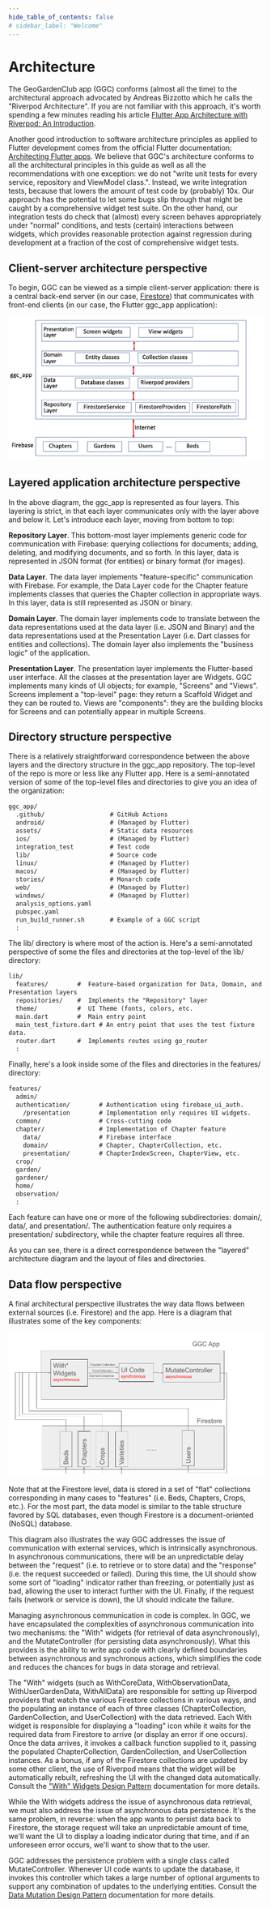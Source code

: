 ```yaml
---
hide_table_of_contents: false
# sidebar_label: "Welcome"
---
```


# Architecture

The GeoGardenClub app (GGC) conforms (almost all the time) to the architectural approach advocated by Andreas Bizzotto which he calls the "Riverpod Architecture".  If you are not familiar with this approach, it's worth spending a few minutes reading his article [Flutter App Architecture with Riverpod: An Introduction](https://codewithandrea.com/articles/flutter-app-architecture-riverpod-introduction/).

Another good introduction to software architecture principles as applied to Flutter development comes from the official Flutter documentation: [Architecting Flutter apps](https://docs.flutter.dev/app-architecture).  We believe that GGC's architecture conforms to all the architectural principles in this guide as well as all the recommendations with one exception: we do not "write unit tests for every service, repository and ViewModel class.". Instead, we write integration tests, because that  lowers the amount of test code by (probably) 10x. Our approach has the potential to let some bugs slip through that might be caught by a comprehensive widget test suite. On the other hand, our integration tests do check that (almost) every screen behaves appropriately under "normal" conditions, and tests (certain) interactions between widgets, which provides reasonable protection against regression during development at a fraction of the cost of comprehensive widget tests.

## Client-server architecture perspective

To begin, GGC can be viewed as a simple client-server application: there is a central back-end server (in our case, [Firestore](https://firebase.google.com/docs/firestore)) that communicates with front-end clients (in our case, the Flutter ggc_app application):

<img src="/img/develop/release-1.0/ggc-architecture.png"/>

## Layered application architecture perspective

In the above diagram, the ggc_app is represented as four layers. This layering is strict, in that each layer communicates only with the layer above and below it. Let's introduce each layer, moving from bottom to top:

**Repository Layer**. This bottom-most layer implements generic code for communication with Firebase: querying collections for documents; adding, deleting, and modifying documents, and so forth. In this layer, data is represented in JSON format (for entities) or binary format (for images).  

**Data Layer**.  The data layer implements "feature-specific" communication with Firebase. For example, the Data Layer code for the Chapter feature implements classes that queries the Chapter collection in appropriate ways. In this layer, data is still represented as JSON or binary.

**Domain Layer**. The domain layer implements code to translate between the data representations used at the data layer (i.e. JSON and Binary) and the data representations used at the Presentation Layer (i.e. Dart classes for entities and collections). The domain layer also implements the "business logic" of the application.

**Presentation Layer**. The presentation layer implements the Flutter-based user interface.  All the classes at the presentation layer are Widgets. GGC implements many kinds of UI objects; for example, "Screens" and "Views".  Screens implement a "top-level" page: they return a Scaffold Widget and they can be routed to.  Views are "components": they are the building blocks for Screens and can potentially appear in multiple Screens.

## Directory structure perspective

There is a relatively straightforward correspondence between the above layers and the directory structure in the ggc_app repository. The top-level of the repo is more or less like any Flutter app.  Here is a semi-annotated version of some of the top-level files and directories to give you an idea of the organization:

```
ggc_app/
  .github/                  # GitHub Actions
  android/                  # (Managed by Flutter)
  assets/                   # Static data resources
  ios/                      # (Managed by Flutter)
  integration_test          # Test code 
  lib/                      # Source code 
  linux/                    # (Managed by Flutter)
  macos/                    # (Managed by Flutter)
  stories/                  # Monarch code
  web/                      # (Managed by Flutter)
  windows/                  # (Managed by Flutter)
  analysis_options.yaml
  pubspec.yaml
  run_build_runner.sh       # Example of a GGC script     
  :      
```

The lib/ directory is where most of the action is. Here's a semi-annotated perspective of some the files and directories at the top-level of the lib/ directory:

```
lib/
  features/        #  Feature-based organization for Data, Domain, and Presentation layers
  repositories/    #  Implements the "Repository" layer
  theme/           #  UI Theme (fonts, colors, etc.
  main.dart        #  Main entry point
  main_test_fixture.dart # An entry point that uses the test fixture data.
  router.dart      #  Implements routes using go_router 
  :
```

Finally, here's a look inside some of the files and directories in the features/ directory:

```
features/
  admin/
  authentication/        # Authentication using firebase_ui_auth.
    /presentation        # Implementation only requires UI widgets.
  common/                # Cross-cutting code
  chapter/               # Implementation of Chapter feature
    data/                # Firebase interface
    domain/              # Chapter, ChapterCollection, etc.
    presentation/        # ChapterIndexScreen, ChapterView, etc.    
  crop/
  garden/
  gardener/
  home/
  observation/
  :
```

Each feature can have one or more of the following subdirectories: domain/, data/, and presentation/.  The authentication feature only requires a presentation/ subdirectory, while the chapter feature requires all three.

As you can see, there is a direct correspondence between the "layered" architecture diagram and the layout of files and directories. 

## Data flow perspective

A final architectural perspective illustrates the way data flows between external sources (i.e. Firestore) and the app. Here is a diagram that illustrates some of the key components:

<img src="/img/develop/release-1.0/ggc-dataflow-diagram.png"/>

Note that at the Firestore level, data is stored in a set of "flat" collections corresponding in many cases to "features" (i.e. Beds, Chapters, Crops, etc.). For the most part, the data model is similar to the table structure favored by SQL databases, even though Firestore is a document-oriented (NoSQL) database. 

This diagram also illustrates the way GGC addresses the issue of communication with external services, which is intrinsically asynchronous. In asynchronous communications, there will be an unpredictable delay between the "request" (i.e. to retrieve or to store data) and the "response" (i.e. the request succeeded or failed). During this time, the UI should show some sort of "loading" indicator rather than freezing, or potentially just as bad, allowing the user to interact further with the UI. Finally, if the request fails (network or service is down), the UI should indicate the failure.

Managing asynchronous communication in code is complex. In GGC, we have encapsulated the complexities of asynchronous communication into two mechanisms: the "With" widgets (for retrieval of data asynchronously), and the MutateController (for persisting data asynchronously).  What this provides is the ability to write app code with clearly defined boundaries between asynchronous and synchronous actions, which simplifies the code and reduces the chances for bugs in data storage and retrieval.

The "With" widgets (such as WithCoreData, WithObservationData, WithUserGardenData, WithAllData) are responsible for setting up Riverpod providers that watch the various Firestore collections in various ways, and the populating an instance of each of three classes (ChapterCollection, GardenCollection, and UserCollection) with the data retrieved. Each With widget is responsible for displaying a "loading" icon while it waits for the required data from Firestore to arrive (or display an error if one occurs). Once the data arrives, it invokes a callback function supplied to it, passing the populated ChapterCollection, GardenCollection, and UserCollection instances. As a bonus, if any of the Firestore collections are updated by some other client, the use of Riverpod means that the widget will be automatically rebuilt, refreshing the UI with the changed data automatically. Consult the ["With" Widgets Design Pattern](design/with-widgets.md) documentation for more details.

While the With widgets address the issue of asynchronous data retrieval, we must also address the issue of asynchronous data persistence.  It's the same problem, in reverse: when the app wants to persist data back to Firestore, the storage request will take an unpredictable amount of time, we'll want the UI to display a loading indicator during that time, and if an unforeseen error occurs, we'll want to show that to the user. 

GGC addresses the persistence problem with a single class called MutateController.  Whenever UI code wants to update the database, it invokes this controller which takes a large number of optional arguments to support any combination of updates to the underlying entities. Consult the [Data Mutation Design Pattern](design/data-mutation.md) documentation for more details.












